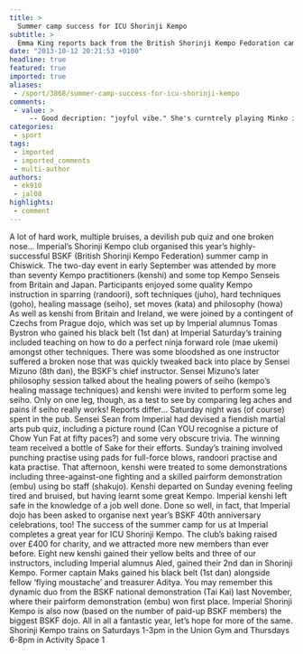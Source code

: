 ```yaml
---
title: >
  Summer camp success for ICU Shorinji Kempo
subtitle: >
  Emma King reports back from the British Shorinji Kempo Fedoration camp
date: "2013-10-12 20:21:53 +0100"
headline: true
featured: true
imported: true
aliases:
 - /sport/3868/summer-camp-success-for-icu-shorinji-kempo
comments:
 - value: >
     -- Good decription: "joyful vibe." She's curntrely playing Minko in Hanasaku Iroha. She starred as Arashi last fall in Soredemo Machi ga Mawatteiru. Her full list of roles is .Mind-blowing, indeed, especially to do it with such ease, smiling away. I've always liked her seiyuu work, but when she uses her deeper voice, it has a blunt, amateurish quality that many otaku just hate. I think she's hilarious in SoreMachi, and also in Seitokai Yakuindomo, where she plays a side role as the judo club president. I see from Japanese Wikipedia that she has several nicknames: Chiaki, Chii-chan, Chiaki-chan (called that by Sanpei Yuuko), Oomii, Omigasu, Omigawa (by older seiyuu), and Omigawa-kun (by Sawashiro Miyuki). I like that last one, lol, especially considering that she's pretty glamorous. (-kun is the suffix used to refer to male students.)
categories:
 - sport
tags:
 - imported
 - imported_comments
 - multi-author
authors:
 - ek910
 - jal08
highlights:
 - comment
---
```


A lot of hard work, multiple bruises, a devilish pub quiz and one broken nose...
 Imperial’s Shorinji Kempo club organised this year’s highly-successful BSKF (British Shorinji Kempo Federation) summer camp in Chiswick. The two-day event in early September was attended by more than seventy Kempo practitioners (kenshi) and some top Kempo Senseis from Britain and Japan. Participants enjoyed some quality Kempo instruction in sparring (randoori), soft techniques (juho), hard techniques (goho), healing massage (seiho), set moves (kata) and philosophy (howa)
 As well as kenshi from Britain and Ireland, we were joined by a contingent of Czechs from Prague dojo, which was set up by Imperial alumnus Tomas Bystron who gained his black belt (1st dan) at Imperial
 Saturday’s training included teaching on how to do a perfect ninja forward role (mae ukemi) amongst other techniques. There was some bloodshed as one instructor suffered a broken nose that was quickly tweaked back into place by Sensei Mizuno (8th dan), the BSKF’s chief instructor. Sensei Mizuno’s later philosophy session talked about the healing powers of seiho (kempo’s healing massage techniques) and kenshi were invited to perform some leg seiho. Only on one leg, though, as a test to see by comparing leg aches and pains if seiho really works! Reports differ...
 Saturday night was (of course) spent in the pub. Sensei Sean from Imperial had devised a fiendish martial arts pub quiz, including a picture round (Can YOU recognise a picture of Chow Yun Fat at fifty paces?) and some very obscure trivia. The winning team received a bottle of Sake for their efforts.
 Sunday’s training involved punching practise using pads for full-force blows, randoori practise and kata practise. That afternoon, kenshi were treated to some demonstrations including three-against-one fighting and a skilled pairform demonstration (embu) using bo staff (shakujo).
 Kenshi departed on Sunday evening feeling tired and bruised, but having learnt some great Kempo. Imperial kenshi left safe in the knowledge of a job well done. Done so well, in fact, that Imperial dojo has been asked to organise next year’s BSKF 40th anniversary celebrations, too!
 The success of the summer camp for us at Imperial completes a great year for ICU Shorinji Kempo. The club’s baking raised over £400 for charity, and we attracted more new members than ever before. Eight new kenshi gained their yellow belts and three of our instructors, including Imperial alumnus Aled, gained their 2nd dan in Shorinji Kempo. Former captain Maks gained his black belt (1st dan) alongside fellow ‘flying moustache’ and treasurer Aditya. You may remember this dynamic duo from the BSKF national demonstration (Tai Kai) last November, where their pairform demonstration (embu) won first place. Imperial Shorinji Kempo is also now (based on the number of paid-up BSKF members) the biggest BSKF dojo. All in all a fantastic year, let’s hope for more of the same.
 Shorinji Kempo trains on Saturdays 1-3pm in the Union Gym and Thursdays 6-8pm in Activity Space 1
